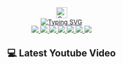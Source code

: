<!-- github intro -->
<div id=intro-img align="center">
<img
  src="https://raw.githubusercontent.com/Tarikul-Islam-Anik/Microsoft-Teams-Animated-Emojis/master/Emojis/Smilies/Cat%20with%20Tears%20of%20Joy.png"
  alt="Cat with Tears of Joy"
  width="25"
  height="25"/>
<div/>
<div id="about-me">
  <a href="https://git.io/typing-svg"><img src="https://readme-typing-svg.demolab.com?font=Roboto+Condensed&weight=500&duration=4000&pause=3000&color=F72E5F&center=true&vCenter=true&width=550&lines=HI%2C+I+am+Khadim+Hussain+;Its+nice+to+see+you+here+;i+am+full+stack+web+developer+" alt="Typing SVG" /></a>
 </div>
 
 <!--Social Media Icons -->
 <div id="social-media" align="center">
 <a href="https://www.linkedin.com/in/khadim-hussain-621826234">
 <img src="https://img.shields.io/badge/LinkedIn-blue?logo=linkedin&logoColor=white&style=for-the-badge">
 <a/>
 <a href="https://www.youtube.com/channel/UCzNt-VWM8zN_A7wBbXCussw">
 <img src="https://img.shields.io/badge/YouTube-red?style=for-the-badge&logo=youtube&logoColor=white">
 <a/>
 <a href="https://www.instagram.com/khadim.swe/">
 <img src="https://img.shields.io/badge/InstaGram-yellow?style=for-the-badge&logo=instagram&logoColor=white">
 <a/>
 <a href="https://www.showwcase.com/khussain1051825">
 <img src="https://img.shields.io/badge/Showcase-black?style=for-the-badge&logo=twitter&logoColor=white">
 <a/>
 <a href="https://www.fiverr.com/share/AoayoY">
 <img src="https://img.shields.io/badge/Fiverr-darkgreen?style=for-the-badge&logo=fiverr&logoColor=white">
 <a/>
  <a href="https://web.facebook.com/profile.php?id=100089379739982">
 <img src="https://img.shields.io/badge/facebook-blue?style=for-the-badge&logo=facebook&logoColor=white">
 <a/>
   <a href="https://khadim.epizy.com">
 <img src="https://img.shields.io/badge/PortFolio-skyblue?style=for-the-badge&logo=portfolio&logoColor=white">
 <a/>
 </div>
 
 <!-- Youtube Section -->
 
 ## 💻 Latest Youtube Video 
 <!-- BEGIN YOUTUBE-CARDS -->
<!-- END YOUTUBE-CARDS -->
 <div>
 
 </div>
 
  
  
